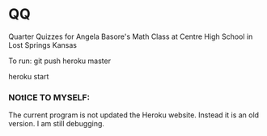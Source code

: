 # QQ
Quarter Quizzes for Angela Basore's Math Class at Centre High School in Lost Springs Kansas



To run: 
 git push heroku master
 
 heroku start
 
 ### NOtICE TO MYSELF:
 The current program is not updated the Heroku website. Instead it is an old version. I am still debugging.
